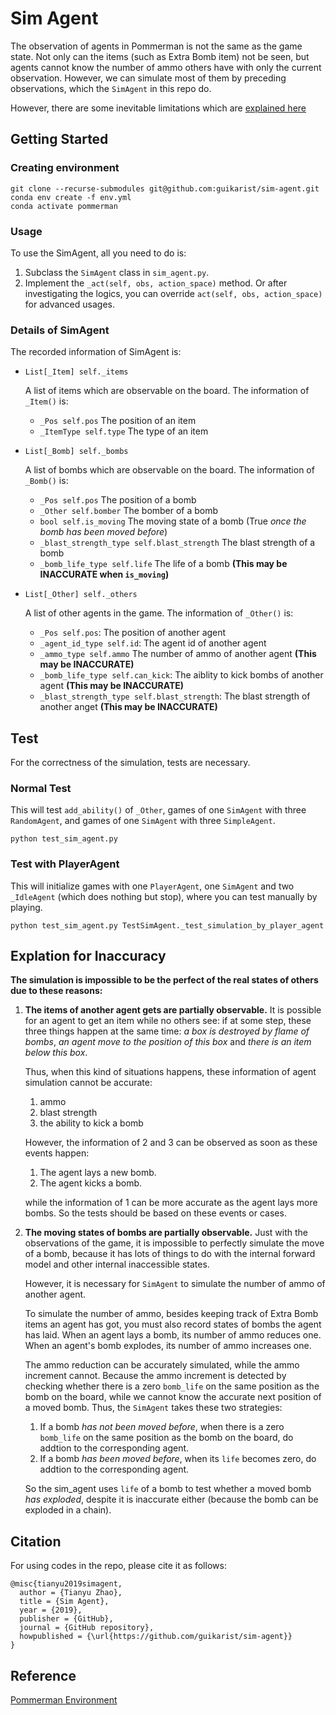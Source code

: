 # Sim Agent

The observation of agents in Pommerman is not the same as the game state. Not only can the items (such as Extra Bomb item) not be seen, but agents cannot know the number of ammo others have with only the current observation. However, we can simulate most of them by preceding observations, which the `SimAgent` in this repo do.

However, there are some inevitable limitations which are [explained here](#explation-for-inaccuracy)

## Getting Started

### Creating environment

```
git clone --recurse-submodules git@github.com:guikarist/sim-agent.git
conda env create -f env.yml
conda activate pommerman
```

### Usage

To use the SimAgent, all you need to do is:
1. Subclass the `SimAgent` class in `sim_agent.py`.
1. Implement the `_act(self, obs, action_space)` method. Or after investigating the logics, you can override `act(self, obs, action_space)` for advanced usages. 

### Details of SimAgent

The recorded information of SimAgent is:

* `List[_Item] self._items`

    A list of items which are observable on the board. The information of `_Item()` is:

    * `_Pos self.pos` The position of an item
    * `_ItemType self.type` The type of an item

* `List[_Bomb] self._bombs`

    A list of bombs which are observable on the board. The information of `_Bomb()` is:

    * `_Pos self.pos` The position of a bomb
    * `_Other self.bomber` The bomber of a bomb
    * `bool self.is_moving` The moving state of a bomb (True *once the bomb has been moved before*)
    * `_blast_strength_type self.blast_strength` The blast strength of a bomb
    * `_bomb_life_type self.life` The life of a bomb **(This may be INACCURATE when `is_moving`)**

* `List[_Other] self._others`

    A list of other agents in the game. The information of `_Other()` is:

    * `_Pos self.pos`: The position of another agent
    * `_agent_id_type self.id`: The agent id of another agent
    * `_ammo_type self.ammo` The number of ammo of another agent **(This may be INACCURATE)**
    * `_bomb_life_type self.can_kick`: The aiblity to kick bombs of another agent **(This may be INACCURATE)**
    * `_blast_strength_type self.blast_strength`: The blast strength of another anget **(This may be INACCURATE)**

## Test

For the correctness of the simulation, tests are necessary.

### Normal Test

This will test `add_ability()` of `_Other`, games of one `SimAgent` with three `RandomAgent`, and games of one `SimAgent` with three `SimpleAgent`.

```
python test_sim_agent.py
```

### Test with PlayerAgent

This will initialize games with one `PlayerAgent`, one `SimAgent` and two `_IdleAgent` (which does nothing but stop), where you can test manually by playing.

```
python test_sim_agent.py TestSimAgent._test_simulation_by_player_agent
```

## Explation for Inaccuracy

**The simulation is impossible to be the perfect of the real states of others due to these reasons:**

1.  **The items of another agent gets are partially observable.** It is possible for an agent to get an item while no others see: if at some step, these three things happen at the same time: *a box is destroyed by flame of bombs*, *an agent move to the position of this box* and *there is an item below this box*.

    Thus, when this kind of situations happens, these information of agent simulation cannot be accurate:

    1. ammo
    1. blast strength
    1. the ability to kick a bomb

    However, the information of 2 and 3 can be observed as soon as these events happen:

    1. The agent lays a new bomb.
    1. The agent kicks a bomb.

    while the information of 1 can be more accurate as the agent lays more bombs. So the tests should be based on these events or cases.

2.  **The moving states of bombs are partially observable.** Just with the observations of the game, it is impossible to perfectly simulate the move of a bomb, because it has lots of things to do with the internal forward model and other internal inaccessible states.

    However, it is necessary for `SimAgent` to simulate the number of ammo of another agent.

    To simulate the number of ammo, besides keeping track of Extra Bomb items an agent has got, you must also record states of bombs the agent has laid. When an agent lays a bomb, its number of ammo reduces one. When an agent's bomb explodes, its number of ammo increases one.

    The ammo reduction can be accurately simulated, while the ammo increment cannot. Because the ammo increment is detected by checking whether there is a zero `bomb_life` on the same position as the bomb on the board, while we cannot know the accurate next position of a moved bomb. Thus, the `SimAgent` takes these two strategies:

    1. If a bomb *has not been moved before*, when there is a zero `bomb_life` on the same position as the bomb on the board, do addtion to the corresponding agent.
    1. If a bomb *has been moved before*, when its `life` becomes zero, do addtion to the corresponding agent.

    So the sim_agent uses `life` of a bomb to test whether a moved bomb *has exploded*, despite it is inaccurate either (because the bomb can be exploded in a chain).

## Citation

For using codes in the repo, please cite it as follows:
```
@misc{tianyu2019simagent,
  author = {Tianyu Zhao},
  title = {Sim Agent},
  year = {2019},
  publisher = {GitHub},
  journal = {GitHub repository},
  howpublished = {\url{https://github.com/guikarist/sim-agent}}
}
```

## Reference

[Pommerman Environment](https://www.pommerman.com/)
